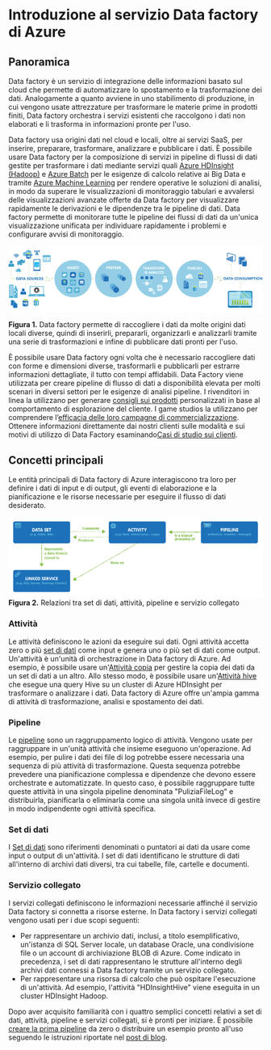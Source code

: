 <properties 
	pageTitle="Introduzione a Data factory di Azure" 
	description="Informazioni su come usare il servizio Data factory di Azure per comporre l'elaborazione dei dati, l'archiviazione dei dati e servizi di spostamento dei dati al fine di creare pipeline che producono informazioni attendibili." 
	services="data-factory" 
	documentationCenter="" 
	authors="spelluru" 
	manager="jhubbard" 
	editor="monicar"/>

<tags 
	ms.service="data-factory" 
	ms.workload="data-services" 
	ms.tgt_pltfrm="na" 
	ms.devlang="na" 
	ms.topic="get-started-article" 
	ms.date="08/05/2015" 
	ms.author="spelluru"/>

# Introduzione al servizio Data factory di Azure

## Panoramica
Data factory è un servizio di integrazione delle informazioni basato sul cloud che permette di automatizzare lo spostamento e la trasformazione dei dati. Analogamente a quanto avviene in uno stabilimento di produzione, in cui vengono usate attrezzature per trasformare le materie prime in prodotti finiti, Data factory orchestra i servizi esistenti che raccolgono i dati non elaborati e li trasforma in informazioni pronte per l'uso.

Data factory usa origini dati nel cloud e locali, oltre ai servizi SaaS, per inserire, preparare, trasformare, analizzare e pubblicare i dati. È possibile usare Data factory per la composizione di servizi in pipeline di flussi di dati gestite per trasformare i dati mediante servizi quali [Azure HDInsight (Hadoop)](http://azure.microsoft.com/documentation/services/hdinsight/) e [Azure Batch](http://azure.microsoft.com/documentation/services/batch/) per le esigenze di calcolo relative ai Big Data e tramite [Azure Machine Learning](http://azure.microsoft.com/documentation/services/machine-learning/) per rendere operative le soluzioni di analisi, in modo da superare le visualizzazioni di monitoraggio tabulari e avvalersi delle visualizzazioni avanzate offerte da Data factory per visualizzare rapidamente le derivazioni e le dipendenze tra le pipeline di dati. Data factory permette di monitorare tutte le pipeline dei flussi di dati da un'unica visualizzazione unificata per individuare rapidamente i problemi e configurare avvisi di monitoraggio.

![Panoramica](./media/data-factory-introduction/data-factory-overview.png)

**Figura 1.** Data factory permette di raccogliere i dati da molte origini dati locali diverse, quindi di inserirli, prepararli, organizzarli e analizzarli tramite una serie di trasformazioni e infine di pubblicare dati pronti per l'uso.

È possibile usare Data factory ogni volta che è necessario raccogliere dati con forme e dimensioni diverse, trasformarli e pubblicarli per estrarre informazioni dettagliate, il tutto con tempi affidabili. Data Factory viene utilizzata per creare pipeline di flusso di dati a disponibilità elevata per molti scenari in diversi settori per le esigenze di analisi pipeline. I rivenditori in linea la utilizzano per generare [consigli sui prodotti](data-factory-product-reco-usecase.md) personalizzati in base al comportamento di esplorazione del cliente. I game studios la utilizzano per comprendere l’[efficacia delle loro campagne di commercializzazione](data-factory-customer-profiling-usecase.md). Ottenere informazioni direttamente dai nostri clienti sulle modalità e sui motivi di utilizzo di Data Factory esaminando[Casi di studio sui clienti](data-factory-customer-case-studies.md).

## Concetti principali

Le entità principali di Data factory di Azure interagiscono tra loro per definire i dati di input e di output, gli eventi di elaborazione e la pianificazione e le risorse necessarie per eseguire il flusso di dati desiderato.

![Concetti principali](./media/data-factory-introduction/key-concepts.png) **Figura 2.** Relazioni tra set di dati, attività, pipeline e servizio collegato


### Attività
Le attività definiscono le azioni da eseguire sui dati. Ogni attività accetta zero o più [set di dati](data-factory-create-datasets.md) come input e genera uno o più set di dati come output. Un'attività è un'unità di orchestrazione in Data factory di Azure. Ad esempio, è possibile usare un'[Attività copia](data-factory-data-movement-activities.md) per gestire la copia dei dati da un set di dati a un altro. Allo stesso modo, è possibile usare un'[Attività hive](data-factory-data-transformation-activities.md) che esegue una query Hive su un cluster di Azure HDInsight per trasformare o analizzare i dati. Data factory di Azure offre un'ampia gamma di attività di trasformazione, analisi e spostamento dei dati.

### Pipeline
Le [pipeline](data-factory-create-pipelines.md) sono un raggruppamento logico di attività. Vengono usate per raggruppare in un'unità attività che insieme eseguono un'operazione. Ad esempio, per pulire i dati dei file di log potrebbe essere necessaria una sequenza di più attività di trasformazione. Questa sequenza potrebbe prevedere una pianificazione complessa e dipendenze che devono essere orchestrate e automatizzate. In questo caso, è possibile raggruppare tutte queste attività in una singola pipeline denominata "PuliziaFileLog" e distribuirla, pianificarla o eliminarla come una singola unità invece di gestire in modo indipendente ogni attività specifica.

### Set di dati
I [Set di dati](data-factory-create-datasets.md) sono riferimenti denominati o puntatori ai dati da usare come input o output di un'attività. I set di dati identificano le strutture di dati all'interno di archivi dati diversi, tra cui tabelle, file, cartelle e documenti.

### Servizio collegato
I servizi collegati definiscono le informazioni necessarie affinché il servizio Data factory si connetta a risorse esterne. In Data factory i servizi collegati vengono usati per i due scopi seguenti:

- Per rappresentare un archivio dati, inclusi, a titolo esemplificativo, un'istanza di SQL Server locale, un database Oracle, una condivisione file o un account di archiviazione BLOB di Azure. Come indicato in precedenza, i set di dati rappresentano le strutture all'interno degli archivi dati connessi a Data factory tramite un servizio collegato.
- Per rappresentare una risorsa di calcolo che può ospitare l'esecuzione di un'attività. Ad esempio, l'attività "HDInsightHive" viene eseguita in un cluster HDInsight Hadoop.

Dopo aver acquisito familiarità con i quattro semplici concetti relativi a set di dati, attività, pipeline e servizi collegati, si è pronti per iniziare. È possibile [creare la prima pipeline](data-factory-build-your-first-pipeline.md) da zero o distribuire un esempio pronto all'uso seguendo le istruzioni riportate nel [post di blog](data-factory-samples.md).

<!---HONumber=August15_HO6-->